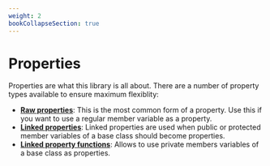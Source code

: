 ```yaml
---
weight: 2
bookCollapseSection: true
---
```


# Properties
Properties are what this library is all about. There are a number of property types available to ensure maximum flexiblity:
- **[Raw properties](./raw_properties.md)**: This is the most common form of a property. Use this if you want to use a regular member variable as a property.
- **[Linked properties](./linked_properties.md)**: Linked properties are used when public or protected member variables of a base class should become properties.
- **[Linked property functions](./linked_property_functions.md)**: Allows to use private members variables of a base class as properties.
